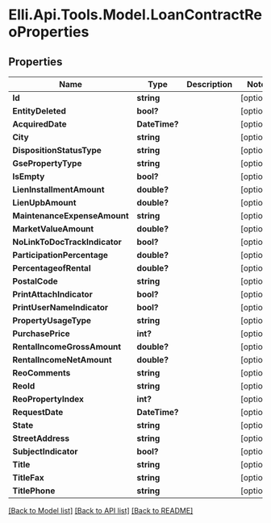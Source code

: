 # Elli.Api.Tools.Model.LoanContractReoProperties
## Properties

Name | Type | Description | Notes
------------ | ------------- | ------------- | -------------
**Id** | **string** |  | [optional] 
**EntityDeleted** | **bool?** |  | [optional] 
**AcquiredDate** | **DateTime?** |  | [optional] 
**City** | **string** |  | [optional] 
**DispositionStatusType** | **string** |  | [optional] 
**GsePropertyType** | **string** |  | [optional] 
**IsEmpty** | **bool?** |  | [optional] 
**LienInstallmentAmount** | **double?** |  | [optional] 
**LienUpbAmount** | **double?** |  | [optional] 
**MaintenanceExpenseAmount** | **string** |  | [optional] 
**MarketValueAmount** | **double?** |  | [optional] 
**NoLinkToDocTrackIndicator** | **bool?** |  | [optional] 
**ParticipationPercentage** | **double?** |  | [optional] 
**PercentageofRental** | **double?** |  | [optional] 
**PostalCode** | **string** |  | [optional] 
**PrintAttachIndicator** | **bool?** |  | [optional] 
**PrintUserNameIndicator** | **bool?** |  | [optional] 
**PropertyUsageType** | **string** |  | [optional] 
**PurchasePrice** | **int?** |  | [optional] 
**RentalIncomeGrossAmount** | **double?** |  | [optional] 
**RentalIncomeNetAmount** | **double?** |  | [optional] 
**ReoComments** | **string** |  | [optional] 
**ReoId** | **string** |  | [optional] 
**ReoPropertyIndex** | **int?** |  | [optional] 
**RequestDate** | **DateTime?** |  | [optional] 
**State** | **string** |  | [optional] 
**StreetAddress** | **string** |  | [optional] 
**SubjectIndicator** | **bool?** |  | [optional] 
**Title** | **string** |  | [optional] 
**TitleFax** | **string** |  | [optional] 
**TitlePhone** | **string** |  | [optional] 

[[Back to Model list]](../README.md#documentation-for-models) [[Back to API list]](../README.md#documentation-for-api-endpoints) [[Back to README]](../README.md)

